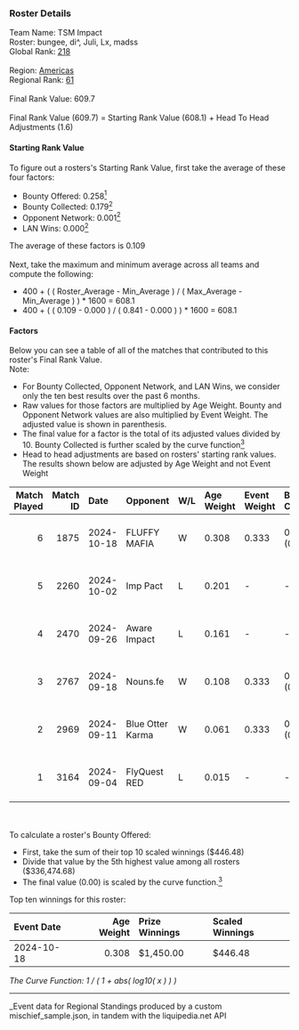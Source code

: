 ### Roster Details<br />
Team Name: TSM Impact<br />
Roster: bungee, di^, Juli, Lx, madss<br />
Global Rank: [218](../../standings_global_2025_03_01.md)<br />
<br />
Region: [Americas]( ../../standings_americas_2025_03_01.md)<br />
Regional Rank: [61]( ../../standings_americas_2025_03_01.md)<br />
<br />
Final Rank Value:  609.7<br />
<br />
Final Rank Value (609.7) = Starting Rank Value (608.1) + Head To Head Adjustments (1.6)<br />

#### Starting Rank Value<br />
To figure out a rosters's Starting Rank Value, first take the average of these four factors:<br />
- Bounty Offered: 0.258[<sup>1</sup>](#table2)
- Bounty Collected: 0.179[<sup>2</sup>](#table1)
- Opponent Network: 0.001[<sup>2</sup>](#table1)
- LAN Wins: 0.000[<sup>2</sup>](#table1)

The average of these factors is 0.109<br />
<br />
Next, take the maximum and minimum average across all teams and compute the following:<br />
- 400 + ( ( Roster_Average - Min_Average ) / ( Max_Average - Min_Average ) ) * 1600 = 608.1
- 400 + ( ( 0.109 - 0.000 ) / ( 0.841 - 0.000 ) ) * 1600 = 608.1


#### Factors<br />
Below you can see a table of all of the matches that contributed to this roster's Final Rank Value.<br />
Note:<br />

- For Bounty Collected, Opponent Network, and LAN Wins, we consider only the ten best results over the past 6 months.
- Raw values for those factors are multiplied by Age Weight. Bounty and Opponent Network values are also multiplied by Event Weight. The adjusted value is shown in parenthesis.
- The final value for a factor is the total of its adjusted values divided by 10. Bounty Collected is further scaled by the curve function[<sup>3</sup>](#curveFunction)
- Head to head adjustments are based on rosters' starting rank values. The results shown below are adjusted by Age Weight and not Event Weight
<span id="table1"></span><br />


| Match Played | Match ID | Date       | Opponent         | W/L | Age Weight | Event Weight | Bounty Collected | Opponent Network | LAN Wins  | H2H Adj. | Roster                       |
| -: | -: | :- | :- | :- | :- | :- | :- | :- | :- | -: | :- |
|            6 |     1875 | 2024-10-18 | FLUFFY MAFIA     | W   | 0.308      | 0.333        | 0.002 (0.000)    | 0.034 (0.003)    | 0 (0.000) |     5.03 | bungee, di^, Juli, Lx, madss |
|            5 |     2260 | 2024-10-02 | Imp Pact         | L   | 0.201      | -            | -                | -                | -         |    -3.14 | bungee, di^, Juli, Lx, madss |
|            4 |     2470 | 2024-09-26 | Aware Impact     | L   | 0.161      | -            | -                | -                | -         |    -2.66 | bungee, di^, Juli, Lx, madss |
|            3 |     2767 | 2024-09-18 | Nouns.fe         | W   | 0.108      | 0.333        | 0.001 (0.000)    | 0.091 (0.003)    | 0 (0.000) |     1.68 | bungee, di^, Juli, Lx, madss |
|            2 |     2969 | 2024-09-11 | Blue Otter Karma | W   | 0.061      | 0.333        | 0.001 (0.000)    | 0.008 (0.000)    | 0 (0.000) |     0.93 | bungee, di^, Juli, Lx, madss |
|            1 |     3164 | 2024-09-04 | FlyQuest RED     | L   | 0.015      | -            | -                | -                | -         |    -0.21 | bungee, di^, Juli, Lx, madss |

<br />
<span id="table2"></span><br />
To calculate a roster's Bounty Offered:<br />

- First, take the sum of their top 10 scaled winnings ($446.48)
- Divide that value by the 5th highest value among all rosters ($336,474.68)
- The final value (0.00) is scaled by the curve function.[<sup>3</sup>](#curveFunction)

Top ten winnings for this roster:<br />

| Event Date | Age Weight | Prize Winnings | Scaled Winnings |
| :- | -: | :- | :- |
| 2024-10-18 |      0.308 | $1,450.00      | $446.48         |


<span id="curveFunction"></span>_The Curve Function: 1 / ( 1 + abs( log10( x ) ) )_<br />

---
_Event data for Regional Standings produced by a custom mischief_sample.json, in tandem with the liquipedia.net API<br />
